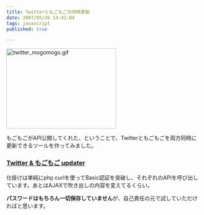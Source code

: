 ```yaml
---
title: Twitterともごもごの同時更新
date: 2007/05/26 14:41:04
tags: javascript
published: true

---
```


<p>
<a href="http://lab.katsuma.tv/twitter_mogo2_updater/"><img alt="twitter_mogomogo.gif" src="http://blog.katsuma.tv/images/twitter_mogomogo.gif" width="288" height="210" /></a>
</p>

<p>もごもごがAPI公開してくれた、ということで、Twitterともごもごを両方同時に更新できるツールを作ってみました。</p>


<h3><a href="http://lab.katsuma.tv/twitter_mogo2_updater/">Twitter & もごもご updater</a></h3>

<p>仕掛けは単純にphp curlを使ってBasic認証を突破し、それぞれのAPIを呼び出しています。あとはAJAXで吹き出しの内容を変えてるくらい。</p>

<p><strong>パスワードはもちろん一切保存していません</strong>が、自己責任の元で試していただければと思います。</p>
